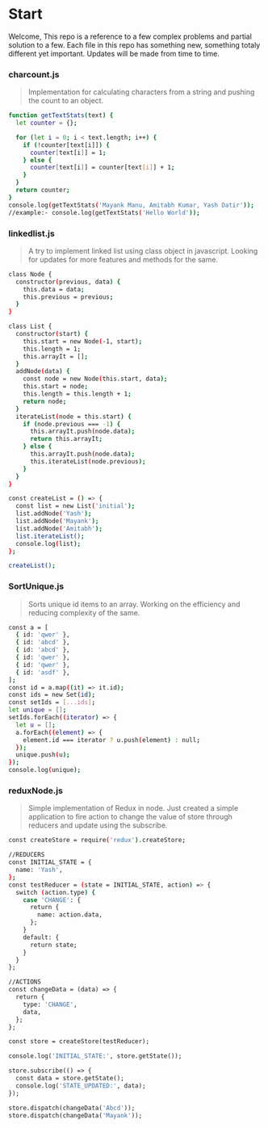 # Start

Welcome, This repo is a reference to a few complex problems and partial solution to a few. Each file in this repo has something new, something totaly different yet important. Updates will be made from time to time.

### charcount.js

> Implementation for calculating characters from a string and pushing the count to an object.

```sh
function getTextStats(text) {
  let counter = {};

  for (let i = 0; i < text.length; i++) {
    if (!counter[text[i]]) {
      counter[text[i]] = 1;
    } else {
      counter[text[i]] = counter[text[i]] + 1;
    }
  }
  return counter;
}
console.log(getTextStats('Mayank Manu, Amitabh Kumar, Yash Datir'));
//example:- console.log(getTextStats('Hello World'));

```

### linkedlist.js

> A try to implement linked list using class object in javascript. Looking for updates for more features and methods for the same.

```sh
class Node {
  constructor(previous, data) {
    this.data = data;
    this.previous = previous;
  }
}

class List {
  constructor(start) {
    this.start = new Node(-1, start);
    this.length = 1;
    this.arrayIt = [];
  }
  addNode(data) {
    const node = new Node(this.start, data);
    this.start = node;
    this.length = this.length + 1;
    return node;
  }
  iterateList(node = this.start) {
    if (node.previous === -1) {
      this.arrayIt.push(node.data);
      return this.arrayIt;
    } else {
      this.arrayIt.push(node.data);
      this.iterateList(node.previous);
    }
  }
}

const createList = () => {
  const list = new List('initial');
  list.addNode('Yash');
  list.addNode('Mayank');
  list.addNode('Amitabh');
  list.iterateList();
  console.log(list);
};

createList();
```

### SortUnique.js

> Sorts unique id items to an array. Working on the efficiency and reducing complexity of the same.

```sh
const a = [
  { id: 'qwer' },
  { id: 'abcd' },
  { id: 'abcd' },
  { id: 'qwer' },
  { id: 'qwer' },
  { id: 'asdf' },
];
const id = a.map((it) => it.id);
const ids = new Set(id);
const setIds = [...ids];
let unique = [];
setIds.forEach((iterator) => {
  let u = [];
  a.forEach((element) => {
    element.id === iterator ? u.push(element) : null;
  });
  unique.push(u);
});
console.log(unique);
```

### reduxNode.js

> Simple implementation of Redux in node. Just created a simple application to fire action to change the value of store through reducers and update using the subscribe.

```sh
const createStore = require('redux').createStore;

//REDUCERS
const INITIAL_STATE = {
  name: 'Yash',
};
const testReducer = (state = INITIAL_STATE, action) => {
  switch (action.type) {
    case 'CHANGE': {
      return {
        name: action.data,
      };
    }
    default: {
      return state;
    }
  }
};

//ACTIONS
const changeData = (data) => {
  return {
    type: 'CHANGE',
    data,
  };
};

const store = createStore(testReducer);

console.log('INITIAL_STATE:', store.getState());

store.subscribe(() => {
  const data = store.getState();
  console.log('STATE_UPDATED:', data);
});

store.dispatch(changeData('Abcd'));
store.dispatch(changeData('Mayank'));

```
